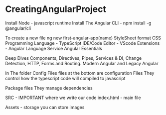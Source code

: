 # CreatingAngularProject
Install Node - javascript runtime
Install The Angular CLI - npm install -g @angular/cli

To create a new file
ng new  first-angular-app(name)
StyleSheet format CSS
Programming Language - TypeScript
IDE/Code Editor - VScode
Extensions - Angular Language Service
             Angular Essentials

Deep Dives
Components, Directives, Pipes, Services & DI, Change Detection, HTTP, Forms and Routing.
Modern Angular and Legacy Angular

In The folder
Config Files
files at the bottom are configuration Files
They control how the typescript code will compiled to javascript

Package files
They manage dependencies

SRC - IMPORTANT
where we write our code
index.html - main file

Assets - storage
you can store images

